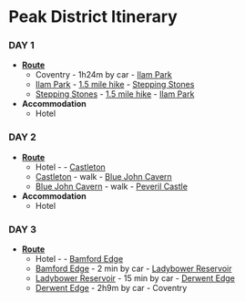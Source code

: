 # Peak District Itinerary

### DAY 1
  * **[Route](https://www.google.co.uk/maps/dir/Coventry/Ilam+Park,+Ashbourne+DE6+2AZ/@52.7275126,-2.0723925,9z/am=t/data=!4m14!4m13!1m5!1m1!1s0x4870b151656e22b7:0x4f660f5564f0689!2m2!1d-1.519693!2d52.406822!1m5!1m1!1s0x487a22c772ff3b15:0x30fee717ddbe7644!2m2!1d-1.8032006!2d53.0540946!3e0)**
    * Coventry - 1h24m by car - [Ilam Park](https://www.google.co.uk/maps/place/Ilam+Park/@52.7275126,-2.0723925,9z/data=!4m5!3m4!1s0x487a22c772ff3b15:0x30fee717ddbe7644!8m2!3d53.0540946!4d-1.8032006)
    * [Ilam Park](https://www.google.co.uk/maps/place/Ilam+Park/@52.7275126,-2.0723925,9z/data=!4m5!3m4!1s0x487a22c772ff3b15:0x30fee717ddbe7644!8m2!3d53.0540946!4d-1.8032006) - [1.5 mile hike](https://www.nationaltrust.org.uk/ilam-park-dovedale-and-the-white-peak/trails/ilam-park-to-dovedale-stepping-stones) - [Stepping Stones](https://www.google.co.uk/maps/place/Stepping+Stones/@53.009012,-1.748893,17z/data=!3m1!4b1!4m5!3m4!1s0x487a18bc1a0ab8c1:0x2c5bd635b76b0fe6!8m2!3d53.009012!4d-1.7467043)
    * [Stepping Stones](https://www.google.co.uk/maps/place/Stepping+Stones/@53.009012,-1.748893,17z/data=!3m1!4b1!4m5!3m4!1s0x487a18bc1a0ab8c1:0x2c5bd635b76b0fe6!8m2!3d53.009012!4d-1.7467043) - [1.5 mile hike](https://www.nationaltrust.org.uk/ilam-park-dovedale-and-the-white-peak/trails/ilam-park-to-dovedale-stepping-stones) - [Ilam Park](https://www.google.co.uk/maps/place/Ilam+Park/@52.7275126,-2.0723925,9z/data=!4m5!3m4!1s0x487a22c772ff3b15:0x30fee717ddbe7644!8m2!3d53.0540946!4d-1.8032006)
  * **Accommodation**
    * Hotel
    
### DAY 2
  * **[Route](https://www.google.co.uk/maps/dir/Blue+John+Cavern,+Cross+Street,+Castleton,+Hope+Valley/Castleton/Peveril+Castle,+Market+Place,+Castleton,+Hope+Valley/@53.3429476,-1.8015005,15z/data=!3m1!4b1!4m20!4m19!1m5!1m1!1s0x487a2cfce55ac947:0x5fde23ecf9150036!2m2!1d-1.8036044!2d53.3455317!1m5!1m1!1s0x487a2cfa962e5ddd:0x8d4e94fef5feec71!2m2!1d-1.7908184!2d53.3394204!1m5!1m1!1s0x487a2cfbbf85d75d:0xcf3584df202772cc!2m2!1d-1.7769453!2d53.3407445!3e2)**
    * Hotel -  - [Castleton](https://www.google.co.uk/maps/place/Castleton,+Hope+Valley/@53.3428143,-1.7800026,16z/data=!3m1!4b1!4m5!3m4!1s0x487a2d06ac8b9919:0x1cdab5b3654820ed!8m2!3d53.3436814!4d-1.7765105)
    * [Castleton](https://www.google.co.uk/maps/place/Castleton,+Hope+Valley/@53.3428143,-1.7800026,16z/data=!3m1!4b1!4m5!3m4!1s0x487a2d06ac8b9919:0x1cdab5b3654820ed!8m2!3d53.3436814!4d-1.7765105) - walk - [Blue John Cavern](https://www.google.co.uk/maps/place/Blue+John+Cavern/@53.3402227,-1.7628878,12.88z/data=!4m13!1m7!3m6!1s0x487a2d06ac8b9919:0x1cdab5b3654820ed!2sCastleton,+Hope+Valley!3b1!8m2!3d53.3436814!4d-1.7765105!3m4!1s0x487a2cfce55ac947:0x5fde23ecf9150036!8m2!3d53.3455301!4d-1.8036461)
    * [Blue John Cavern](https://www.google.co.uk/maps/place/Blue+John+Cavern/@53.3402227,-1.7628878,12.88z/data=!4m13!1m7!3m6!1s0x487a2d06ac8b9919:0x1cdab5b3654820ed!2sCastleton,+Hope+Valley!3b1!8m2!3d53.3436814!4d-1.7765105!3m4!1s0x487a2cfce55ac947:0x5fde23ecf9150036!8m2!3d53.3455301!4d-1.8036461) - walk - [Peveril Castle](https://www.google.co.uk/maps/place/Peveril+Castle/@53.3407445,-1.779134,17z/data=!3m1!4b1!4m5!3m4!1s0x487a2cfbbf85d75d:0xcf3584df202772cc!8m2!3d53.3407445!4d-1.7769453)
  * **Accommodation**
    * Hotel
    
### DAY 3
  * **[Route](https://www.google.co.uk/maps/dir/Bamford+Edge,+Ashopton+Road,+Hope+Valley/Ladybower+Reservoir,+Hope+Valley/Derwent+Edge,+Hope+Valley/@53.3791576,-1.7400605,13z/data=!3m1!4b1!4m20!4m19!1m5!1m1!1s0x487a2b23c15d4bfd:0xcef814ffbcec406c!2m2!1d-1.6897643!2d53.3608583!1m5!1m1!1s0x487bd3561d4a77cb:0x487bd4af643fad9b!2m2!1d-1.700359!2d53.3690785!1m5!1m1!1s0x487bd4c1d5650371:0xc452f4e0648de4c!2m2!1d-1.707!2d53.4!3e0)**
    * Hotel -  - [Bamford Edge](https://www.google.co.uk/maps/place/Bamford+Edge/@53.3608583,-1.691953,17z/data=!3m1!4b1!4m5!3m4!1s0x487a2b23c15d4bfd:0xcef814ffbcec406c!8m2!3d53.3608583!4d-1.6897643)
    * [Bamford Edge](https://www.google.co.uk/maps/place/Bamford+Edge/@53.3608583,-1.691953,17z/data=!3m1!4b1!4m5!3m4!1s0x487a2b23c15d4bfd:0xcef814ffbcec406c!8m2!3d53.3608583!4d-1.6897643) - 2 min by car - [Ladybower Reservoir](https://www.google.co.uk/maps/place/Ladybower+Reservoir/@53.3841063,-1.7704526,13z/data=!3m1!4b1!4m5!3m4!1s0x487bd3561d4a77cb:0x487bd4af643fad9b!8m2!3d53.3690785!4d-1.700359)
    * [Ladybower Reservoir](https://www.google.co.uk/maps/place/Ladybower+Reservoir/@53.3841063,-1.7704526,13z/data=!3m1!4b1!4m5!3m4!1s0x487bd3561d4a77cb:0x487bd4af643fad9b!8m2!3d53.3690785!4d-1.700359) - 15 min by car - [Derwent Edge](https://www.google.co.uk/maps/place/Derwent+Edge/@53.3999992,-1.7157548,15z/data=!3m1!4b1!4m5!3m4!1s0x487bd4c1d5650371:0xc452f4e0648de4c!8m2!3d53.4!4d-1.707)
    * [Derwent Edge](https://www.google.co.uk/maps/place/Derwent+Edge/@53.3999992,-1.7157548,15z/data=!3m1!4b1!4m5!3m4!1s0x487bd4c1d5650371:0xc452f4e0648de4c!8m2!3d53.4!4d-1.707) - 2h9m by car - Coventry
